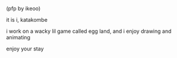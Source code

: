 (pfp by ikeoo)

it is i, katakombe

i work on a wacky lil game called egg land, and i enjoy drawing and animating

enjoy your stay
